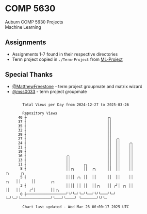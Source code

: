 # COMP 5630
Auburn COMP 5630 Projects  
Machine Learning

## Assignments
- Assignments 1-7 found in their respective directories
- Term project copied in `./Term-Project` from [ML-Project](https://github.com/wumphlett/ML-Project)

## Special Thanks
- [@MatthewFreestone](https://github.com/MatthewFreestone) - term project groupmate and matrix wizard
- [@mss0033](https://github.com/mss0033) - term project groupmate

```

        Total Views per Day from 2024-12-27 to 2025-03-26

        Repository Views
      40 ┼                                     ╭╮
      37 ┤                                     ││
      35 ┤                                     ││
      32 ┤                                     ││
      29 ┤                                     ││
      27 ┤                                     ││  ╭╮
      24 ┤                                     ││  ││    ╭╮
      21 ┤                                     ││  ││    ││
      19 ┤                                     ││  ││    ││
      16 ┤                  ╭╮                 ││  ││    ││
      13 ┤                  ││                 ││  ││    ││
      11 ┤                  ││      ╭╮         ││  ││    ││
       8 ┤                  ││╭╮    ││  ╭╮     ││  ││    ││                   ╭╮     ╭╮
       5 ┤                  ││││ ╭╮ ││  ││     ││  ││    ││              ╭╮   ││     ││       ╭╮
       3 ┤                  ││││ ││ ││  ││╭╮   ││ ╭╯│ ╭╮ ││              ││   ││    ╭╯│       ││╭╮
       0 ┼──────────────────╯╰╯╰─╯╰─╯╰──╯╰╯╰───╯╰─╯ ╰─╯╰─╯╰──────────────╯╰───╯╰────╯ ╰───────╯╰╯╰─

        Chart last updated - Wed Mar 26 00:00:17 2025 UTC
        
```
